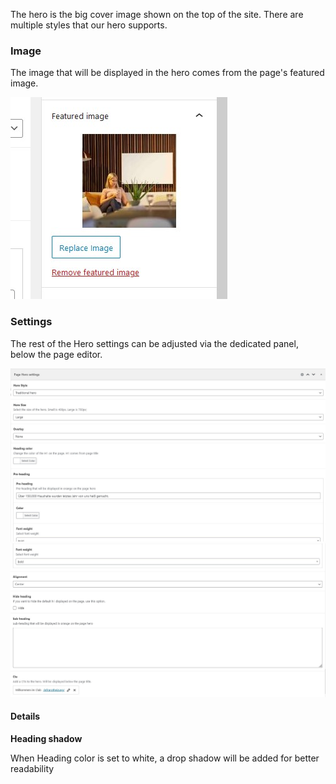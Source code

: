 The hero is the big cover image shown on the top of the site. There are multiple styles that our hero supports.

### Image

The image that will be displayed in the hero comes from the page's featured image.

![Featured image](./img/featured_image.jpg)


### Settings

The rest of the Hero settings can be adjusted via the dedicated panel, below the page editor.

![Hero settings](./img/hero_settings_1.jpg)
![Hero settings](./img/hero_settings_2.jpg)

#### Details


**Heading shadow**

When Heading color is set to white, a drop shadow will be added for better readability
